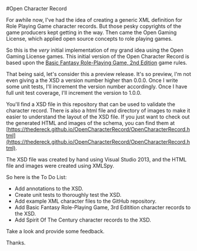 #Open Character Record

For awhile now, I've had the idea of creating a generic XML definition for Role Playing Game character records. But those pesky copyrights of the game producers kept getting in the way. Then came the Open Gaming License, which applied open source concepts to role playing games.

So this is the *very* initial implementation of my grand idea using the Open Gaming License games. This initial version of the Open Character Record is based upon the [Basic Fantasy Role-Playing Game, 2nd Edition](http://basicfantasy.org/download.cgi/Basic-Fantasy-RPG-Rules-r75.pdf) game rules.

That being said, let's consider this a preview release. It's so preview, I'm not even giving a the XSD a version number higher than 0.0.0. Once I write some unit tests, I'll increment the version number accordingly. Once I have full unit test coverage, I'll increment the version to 1.0.0.

You'll find a XSD file in this repository that can be used to validate the character record. There is also a html file and directory of images to make it easier to understand the layout of the XSD file. If you just want to check out the generated HTML and images of the schema, you can find them at [https://thedereck.github.io/OpenCharacterRecord/OpenCharacterRecord.html](https://thedereck.github.io/OpenCharacterRecord/OpenCharacterRecord.html).

The XSD file was created by hand using Visual Studio 2013, and the HTML file and images were created using XMLSpy.

So here is the To Do List:
* Add annotations to the XSD.
* Create unit tests to thoroughly test the XSD.
* Add example XML character files to the GitHub repository.
* Add Basic Fantasy Role-Playing Game, 3rd Editition character records to the XSD.
* Add Spirit Of The Century character records to the XSD.

Take a look and provide some feedback.

Thanks.
